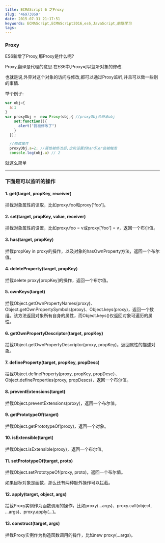 ```yaml
---
title: ECMAScript 6 之Proxy
slug: '46973069'
date: 2015-07-31 21:17:51
keywords: ECMAScript,ECMAScript2016,es6,JavaScript,前端学习
tags:
---
```

### Proxy
ES6新增了Proxy,那Proxy是什么呢?

Proxy,翻译是代理的意思.在ES6中,Proxy可以监听对象的修改.

也就是说,外界对这个对象的访问与修改,都可以通过Proxy监听,并且可以做一些别的事情.

举个例子:

``` javascript
var obj={
  a:1
}
var proxyObj =  new Proxy(obj,{ //proxyObj会继承obj
    set:function(){
      alert("我被修改了")
    }
  });

  //修改属性
  proxyObj.a=2; //属性被修改后,之前设置的handler会被触发
  console.log(obj.a) // 2
```

就这么简单

<!-- more -->
---

### 下面是可以监听的操作

#### 1. get(target, propKey, receiver)

拦截对象属性的读取，比如proxy.foo和proxy['foo']。

#### 2. set(target, propKey, value, receiver)

拦截对象属性的设置，比如proxy.foo = v或proxy['foo'] = v，返回一个布尔值。

#### 3. has(target, propKey)

拦截propKey in proxy的操作，以及对象的hasOwnProperty方法，返回一个布尔值。

#### 4. deleteProperty(target, propKey)

拦截delete proxy[propKey]的操作，返回一个布尔值。

#### 5. ownKeys(target)

拦截Object.getOwnPropertyNames(proxy)、Object.getOwnPropertySymbols(proxy)、Object.keys(proxy)，返回一个数组。该方法返回对象所有自身的属性，而Object.keys()仅返回对象可遍历的属性。

#### 6. getOwnPropertyDescriptor(target, propKey)

拦截Object.getOwnPropertyDescriptor(proxy, propKey)，返回属性的描述对象。

#### 7. defineProperty(target, propKey, propDesc)

拦截Object.defineProperty(proxy, propKey, propDesc）、Object.defineProperties(proxy, propDescs)，返回一个布尔值。

#### 8. preventExtensions(target)

拦截Object.preventExtensions(proxy)，返回一个布尔值。

#### 9. getPrototypeOf(target)

拦截Object.getPrototypeOf(proxy)，返回一个对象。

#### 10. isExtensible(target)

拦截Object.isExtensible(proxy)，返回一个布尔值。

#### 11. setPrototypeOf(target, proto)

拦截Object.setPrototypeOf(proxy, proto)，返回一个布尔值。

如果目标对象是函数，那么还有两种额外操作可以拦截。

#### 12. apply(target, object, args)

拦截Proxy实例作为函数调用的操作，比如proxy(...args)、proxy.call(object, ...args)、proxy.apply(...)。

#### 13. construct(target, args)

拦截Proxy实例作为构造函数调用的操作，比如new proxy(...args)。
